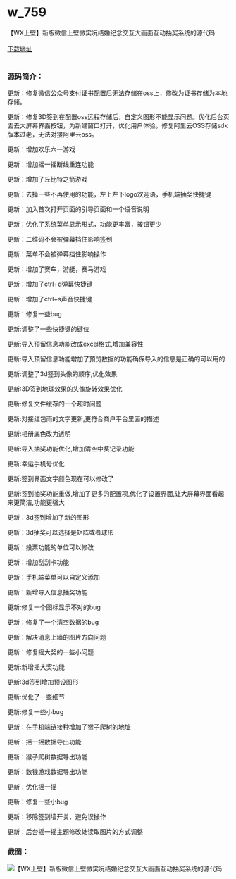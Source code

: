# w_759
【WX上壁】新版微信上壁微实况结婚纪念交互大画面互动抽奖系统的源代码
<br/></br>
[下载地址](https://www.uuid2.com/759.html "下载地址")
<br/></br>
<h3>源码简介：</h3>
<p>更新：修复微信公众号支付证书配置后无法存储在oss上，修改为证书存储为本地存储。<p>
<p>更新：修复3D签到在配置oss远程存储后，自定义图形不能显示问题。优化后台页面去大屏幕界面按钮，为新建窗口打开，优化用户体验。修复阿里云OSS存储sdk版本过老，无法对接阿里云oss。<p>
<p>更新：增加欢乐六一游戏<p>
<p>更新：增加摇一摇断线重连功能<p>
<p>更新：增加了丘比特之箭游戏<p>
<p>更新：去掉一些不再使用的功能，左上左下logo欢迎语，手机端抽奖快捷键<p>
<p>更新：加入首次打开页面的引导页面和一个语音说明<p>
<p>更新：优化了系统菜单显示形式，功能更丰富，按钮更少<p>
<p>更新：二维码不会被弹幕挡住影响签到<p>
<p>更新：菜单不会被弹幕挡住影响操作<p>
<p>更新：增加了赛车，游艇，赛马游戏<p>
<p>更新：增加了ctrl+d弹幕快捷键<p>
<p>更新：增加了ctrl+s声音快捷键<p>
<p>更新：修复一些bug<p>
<p>更新:调整了一些快捷键的键位<p>
<p>更新:导入预留信息功能改成excel格式,增加兼容性<p>
<p>更新:导入预留信息功能增加了预览数据的功能确保导入的信息是正确的可以用的<p>
<p>更新:调整了3d签到头像的顺序,优化效果<p>
<p>更新:3D签到地球效果的头像旋转效果优化<p>
<p>更新:修复文件缓存的一个超时问题<p>
<p>更新:对接红包雨的文字更新,更符合商户平台里面的描述<p>
<p>更新:相册底色改为透明<p>
<p>更新:导入抽奖功能优化,增加清空中奖记录功能<p>
<p>更新:幸运手机号优化<p>
<p>更新:签到界面文字颜色现在可以修改了<p>
<p>更新:签到抽奖功能重做,增加了更多的配置项,优化了设置界面,让大屏幕界面看起来更简洁,功能更强大<p>
<p>更新：3d签到增加了新的图形<p>
<p>更新：3d抽奖可以选择是矩阵或者球形<p>
<p>更新：投票功能的单位可以修改<p>
<p>更新：增加刮刮卡功能<p>
<p>更新：手机端菜单可以自定义添加<p>
<p>更新：新增导入信息抽奖功能<p>
<p>更新:修复一个图标显示不对的bug<p>
<p>更新：修复了一个清空数据的bug<p>
<p>更新：解决消息上墙的图片方向问题<p>
<p>更新：修复摇大奖的一些小问题<p>
<p>更新:新增摇大奖功能<p>
<p>更新:3d签到增加预设图形<p>
<p>更新:优化了一些细节<p>
<p>更新:修复一些小bug<p>
<p>更新：在手机端链接种增加了猴子爬树的地址<p>
<p>更新：摇一摇数据导出功能<p>
<p>更新：猴子爬树数据导出功能<p>
<p>更新：数钱游戏数据导出功能<p>
<p>更新：优化摇一摇<p>
<p>更新：修复一些小bug<p>
<p>更新：移除签到墙开关，避免误操作<p>
<p>更新：后台摇一摇主题修改处读取图片的方式调整<p>
<h3>截图：</h3>
<img src="https://www.uuid2.com/wp-content/uploads/img/202105/1d6b91e601.jpg" alt="【WX上壁】新版微信上壁微实况结婚纪念交互大画面互动抽奖系统的源代码">
